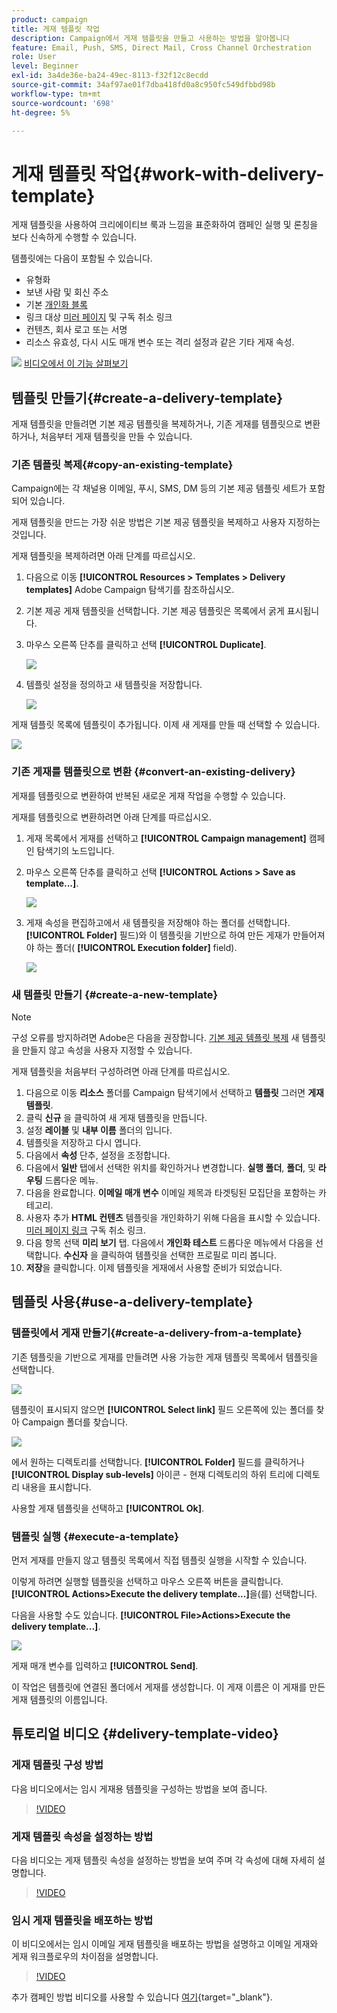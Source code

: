 ```yaml
---
product: campaign
title: 게재 템플릿 작업
description: Campaign에서 게재 템플릿을 만들고 사용하는 방법을 알아봅니다
feature: Email, Push, SMS, Direct Mail, Cross Channel Orchestration
role: User
level: Beginner
exl-id: 3a4de36e-ba24-49ec-8113-f32f12c8ecdd
source-git-commit: 34af97ae01f7dba418fd0a8c950fc549dfbbd98b
workflow-type: tm+mt
source-wordcount: '698'
ht-degree: 5%

---
```


# 게재 템플릿 작업{#work-with-delivery-template}

게재 템플릿을 사용하여 크리에이티브 룩과 느낌을 표준화하여 캠페인 실행 및 론칭을 보다 신속하게 수행할 수 있습니다.

템플릿에는 다음이 포함될 수 있습니다.

* 유형화
* 보낸 사람 및 회신 주소
* 기본 [개인화 블록](../send/personalization-blocks.md)
* 링크 대상 [미러 페이지](../send/mirror-page.md) 및 구독 취소 링크
* 컨텐츠, 회사 로고 또는 서명
* 리소스 유효성, 다시 시도 매개 변수 또는 격리 설정과 같은 기타 게재 속성.

![](assets/do-not-localize/how-to-video.png) [비디오에서 이 기능 살펴보기](#delivery-template-video)


## 템플릿 만들기{#create-a-delivery-template}

게재 템플릿을 만들려면 기본 제공 템플릿을 복제하거나, 기존 게재를 템플릿으로 변환하거나, 처음부터 게재 템플릿을 만들 수 있습니다.

### 기존 템플릿 복제{#copy-an-existing-template}

Campaign에는 각 채널용 이메일, 푸시, SMS, DM 등의 기본 제공 템플릿 세트가 포함되어 있습니다.

게재 템플릿을 만드는 가장 쉬운 방법은 기본 제공 템플릿을 복제하고 사용자 지정하는 것입니다.

게재 템플릿을 복제하려면 아래 단계를 따르십시오.

1. 다음으로 이동 **[!UICONTROL Resources > Templates > Delivery templates]** Adobe Campaign 탐색기를 참조하십시오.
1. 기본 제공 게재 템플릿을 선택합니다. 기본 제공 템플릿은 목록에서 굵게 표시됩니다.
1. 마우스 오른쪽 단추를 클릭하고 선택 **[!UICONTROL Duplicate]**.

   ![](assets/duplicate-built-in-template.png)

1. 템플릿 설정을 정의하고 새 템플릿을 저장합니다.

   ![](assets/delivery-template-new.png)

게재 템플릿 목록에 템플릿이 추가됩니다. 이제 새 게재를 만들 때 선택할 수 있습니다.

![](assets/select-the-new-template.png)

### 기존 게재를 템플릿으로 변환 {#convert-an-existing-delivery}

게재를 템플릿으로 변환하여 반복된 새로운 게재 작업을 수행할 수 있습니다.

게재를 템플릿으로 변환하려면 아래 단계를 따르십시오.

1. 게재 목록에서 게재를 선택하고 **[!UICONTROL Campaign management]** 캠페인 탐색기의 노드입니다.

1. 마우스 오른쪽 단추를 클릭하고 선택 **[!UICONTROL Actions > Save as template...]**.

   ![](assets/save-as-template.png)

1. 게재 속성을 편집하고에서 새 템플릿을 저장해야 하는 폴더를 선택합니다. **[!UICONTROL Folder]** 필드)와 이 템플릿을 기반으로 하여 만든 게재가 만들어져야 하는 폴더( **[!UICONTROL Execution folder]** field).

   ![](assets/template-select-folders.png)

### 새 템플릿 만들기 {#create-a-new-template}

>[!NOTE]
>
>구성 오류를 방지하려면 Adobe은 다음을 권장합니다. [기본 제공 템플릿 복제](#copy-an-existing-template) 새 템플릿을 만들지 않고 속성을 사용자 지정할 수 있습니다.

게재 템플릿을 처음부터 구성하려면 아래 단계를 따르십시오.

1. 다음으로 이동 **리소스** 폴더를 Campaign 탐색기에서 선택하고 **템플릿** 그러면 **게재 템플릿**.
1. 클릭 **신규** 을 클릭하여 새 게재 템플릿을 만듭니다.
1. 설정 **레이블** 및 **내부 이름** 폴더의 입니다.
1. 템플릿을 저장하고 다시 엽니다.
1. 다음에서 **속성** 단추, 설정을 조정합니다.
1. 다음에서 **일반** 탭에서 선택한 위치를 확인하거나 변경합니다. **실행 폴더**, **폴더**, 및 **라우팅** 드롭다운 메뉴.
1. 다음을 완료합니다. **이메일 매개 변수** 이메일 제목과 타겟팅된 모집단을 포함하는 카테고리.
1. 사용자 추가 **HTML 컨텐츠** 템플릿을 개인화하기 위해 다음을 표시할 수 있습니다. [미러 페이지 링크](../send/mirror-page.md) 구독 취소 링크.
1. 다음 항목 선택 **미리 보기** 탭. 다음에서 **개인화 테스트** 드롭다운 메뉴에서 다음을 선택합니다. **수신자** 을 클릭하여 템플릿을 선택한 프로필로 미리 봅니다.
1. **저장**&#x200B;을 클릭합니다. 이제 템플릿을 게재에서 사용할 준비가 되었습니다.


## 템플릿 사용{#use-a-delivery-template}

### 템플릿에서 게재 만들기{#create-a-delivery-from-a-template}

기존 템플릿을 기반으로 게재를 만들려면 사용 가능한 게재 템플릿 목록에서 템플릿을 선택합니다.

![](assets/select-the-new-template.png)

템플릿이 표시되지 않으면 **[!UICONTROL Select link]** 필드 오른쪽에 있는 폴더를 찾아 Campaign 폴더를 찾습니다.

![](assets/browse-templates.png)

에서 원하는 디렉토리를 선택합니다. **[!UICONTROL Folder]** 필드를 클릭하거나 **[!UICONTROL Display sub-levels]** 아이콘 - 현재 디렉토리의 하위 트리에 디렉토리 내용을 표시합니다.

사용할 게재 템플릿을 선택하고 **[!UICONTROL Ok]**.

### 템플릿 실행 {#execute-a-template}

먼저 게재를 만들지 않고 템플릿 목록에서 직접 템플릿 실행을 시작할 수 있습니다.

이렇게 하려면 실행할 템플릿을 선택하고 마우스 오른쪽 버튼을 클릭합니다. **[!UICONTROL Actions>Execute the delivery template...]**&#x200B;을(를) 선택합니다.

다음을 사용할 수도 있습니다. **[!UICONTROL File>Actions>Execute the delivery template...]**.

![](assets/execute-delivery-template.png)

게재 매개 변수를 입력하고 **[!UICONTROL Send]**.

이 작업은 템플릿에 연결된 폴더에서 게재를 생성합니다. 이 게재 이름은 이 게재를 만든 게재 템플릿의 이름입니다.


## 튜토리얼 비디오 {#delivery-template-video}

### 게재 템플릿 구성 방법

다음 비디오에서는 임시 게재용 템플릿을 구성하는 방법을 보여 줍니다.

>[!VIDEO](https://video.tv.adobe.com/v/342082?quality=12)

### 게재 템플릿 속성을 설정하는 방법

다음 비디오는 게재 템플릿 속성을 설정하는 방법을 보여 주며 각 속성에 대해 자세히 설명합니다.

>[!VIDEO](https://video.tv.adobe.com/v/338969?quality=12)

### 임시 게재 템플릿을 배포하는 방법

이 비디오에서는 임시 이메일 게재 템플릿을 배포하는 방법을 설명하고 이메일 게재와 게재 워크플로우의 차이점을 설명합니다.

>[!VIDEO](https://video.tv.adobe.com/v/338965?quality=12)

추가 캠페인 방법 비디오를 사용할 수 있습니다 [여기](https://experienceleague.adobe.com/docs/campaign-learn/tutorials/getting-started/introduction-to-adobe-campaign.html){target="_blank"}.
